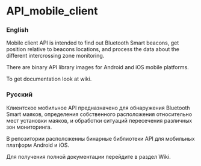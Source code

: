 # API_mobile_client

### English

Mobile client API is intended to find out Bluetooth Smart beacons, get position relative to beacons locations, and process the data about the different intercrossing zone monitoring.

There are binary API library images for Android and iOS mobile platforms.

To get documentation look at wiki.

### Русский

Клиентское мобильное API предназначено для обнаружения Bluetooth Smart маяков, определения собственного расположения относительно мест установки маяков, и обработки ситуаций пересечения различных зон мониторинга.

В репозитории расположениы бинарные библиотеки API для мобильных платформ Android и iOS.

Для получения полной документации перейдите в раздел Wiki.
